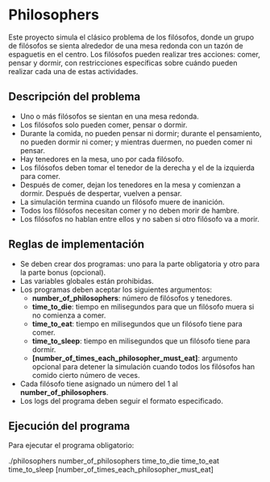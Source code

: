 # Philosophers

Este proyecto simula el clásico problema de los filósofos, donde un grupo de filósofos se sienta alrededor de una mesa redonda con un tazón de espaguetis en el centro. Los filósofos pueden realizar tres acciones: comer, pensar y dormir, con restricciones específicas sobre cuándo pueden realizar cada una de estas actividades.

## Descripción del problema

- Uno o más filósofos se sientan en una mesa redonda.
- Los filósofos solo pueden comer, pensar o dormir.
- Durante la comida, no pueden pensar ni dormir; durante el pensamiento, no pueden dormir ni comer; y mientras duermen, no pueden comer ni pensar.
- Hay tenedores en la mesa, uno por cada filósofo.
- Los filósofos deben tomar el tenedor de la derecha y el de la izquierda para comer.
- Después de comer, dejan los tenedores en la mesa y comienzan a dormir. Después de despertar, vuelven a pensar.
- La simulación termina cuando un filósofo muere de inanición.
- Todos los filósofos necesitan comer y no deben morir de hambre.
- Los filósofos no hablan entre ellos y no saben si otro filósofo va a morir.

## Reglas de implementación

- Se deben crear dos programas: uno para la parte obligatoria y otro para la parte bonus (opcional).
- Las variables globales están prohibidas.
- Los programas deben aceptar los siguientes argumentos:
  - **number_of_philosophers**: número de filósofos y tenedores.
  - **time_to_die**: tiempo en milisegundos para que un filósofo muera si no comienza a comer.
  - **time_to_eat**: tiempo en milisegundos que un filósofo tiene para comer.
  - **time_to_sleep**: tiempo en milisegundos que un filósofo tiene para dormir.
  - **[number_of_times_each_philosopher_must_eat]**: argumento opcional para detener la simulación cuando todos los filósofos han comido cierto número de veces.
- Cada filósofo tiene asignado un número del 1 al **number_of_philosophers**.
- Los logs del programa deben seguir el formato especificado.

## Ejecución del programa

Para ejecutar el programa obligatorio:

  ./philosophers number_of_philosophers time_to_die time_to_eat time_to_sleep [number_of_times_each_philosopher_must_eat]
